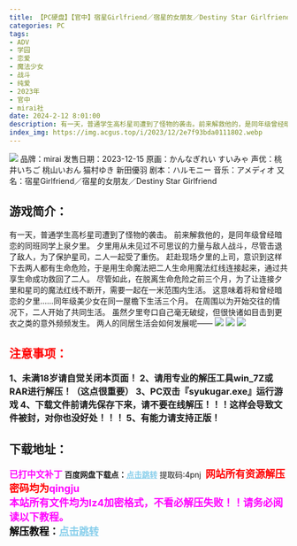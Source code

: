 ```yaml
---
title: 【PC硬盘】【官中】宿星Girlfriend／宿星的女朋友／Destiny Star Girlfriend
categories: PC
tags:
- ADV
- 学园
- 恋爱
- 魔法少女
- 战斗
- 纯爱
- 2023年
- 官中
- mirai社
date: 2024-2-12 8:01:00
description: 有一天，普通学生高杉星司遭到了怪物的袭击。前来解救他的，是同年级曾经暗恋的同班同学上泉夕里。夕里用从未见过不可思议的力量与敌人战斗，尽管击退了敌人，为了保护星司，ニ人一起受了重伤。赶赴现场夕里的上司，意识到这样下去两人都有生命危险，于是用生命魔法把二人生命用魔法红线连接起来，通过共享生命成功救回了二人。尽管如此，在脱离生命危险之前三个月，为了让连接夕里和星司的魔法红线不断开，需要一起在一米范围内生活。这意味着将和曾经暗恋的夕里……同年级美少女在同一屋檐下生活三个月。
index_img: https://img.acgus.top/i/2023/12/2e7f93bda0111802.webp
---
```

![](https://img.acgus.top/i/2023/12/2e7f93bda0111802.webp)
品牌：mirai
发售日期：2023-12-15
原画：かんなぎれい すいみゃ
声优：桃井いちご 桃山いおん 猫村ゆき 新田優羽
剧本：ハルモニー
音乐：アメディオ
又名：宿星Girlfriend／宿星的女朋友／Destiny Star Girlfriend

## 游戏简介：
有一天，普通学生高杉星司遭到了怪物的袭击。
前来解救他的，是同年级曾经暗恋的同班同学上泉夕里。
夕里用从未见过不可思议的力量与敌人战斗，尽管击退了敌人，为了保护星司，ニ人一起受了重伤。
赶赴现场夕里的上司，意识到这样下去两人都有生命危险，于是用生命魔法把二人生命用魔法红线连接起来，通过共享生命成功救回了二人。
尽管如此，在脱离生命危险之前三个月，为了让连接夕里和星司的魔法红线不断开，需要一起在一米范围内生活。
这意味着将和曾经暗恋的夕里……同年级美少女在同一屋檐下生活三个月。
在周围以为开始交往的情况下，二人开始了共同生活。
虽然夕里夸口自己毫无破绽，但很快诸如目击到更衣之类的意外频频发生。
两人的同居生活会如何发展呢——
![](https://img.acgus.top/i/2023/12/66a9d8ef52111809.webp)
![](https://img.acgus.top/i/2023/12/b3710ef1ee111807.webp)
![](https://img.acgus.top/i/2023/12/00d1e1c759111805.webp)




## <font color=#FF0000 >注意事项：</font>
<font size=3><b>1、未满18岁请自觉关闭本页面！
2、请用专业的解压工具win_7Z或RAR进行解压！（这点很重要）
3、PC双击『syukugar.exe』运行游戏
4、下载文件前请先保存下来，请不要在线解压！！！这样会导致文件被封，对你也没好处！！！
5、有能力请支持正版！</b></font>

## 下载地址：
<font color=#FF00FF size=3><b>已打中文补丁</b></font>
<b>百度网盘下载点：</b><a href="https://pan.baidu.com/s/1WLyce-kUwct6AJd7EMzvGw?pwd=4pnj" style="color: #87CEEB;"><b>点击跳转</b></a> 提取码:4pnj
<a style="padding: 0" href="https://post.qingju.org/AD/"><img style="max-width:100%" src="https://img.acgus.top/i/2024/07/478f689b8021d8d499ab43d21acf137a.gif" alt=""></a>
<b><font color=#FF0000 size=4>网站所有资源解压密码均为</b></font><b><font color=#FF00FF size=4>qingju</font><font color=#FF0000 ></font></b><br><b><font color=#FF00FF size=4>本站所有文件均为lz4加密格式，不看必解压失败！！请务必阅读以下教程。</b></font><br><b><font color=#000 size=4>解压教程：</b><a href="https://post.qingju.org/tutorial/000/" style="color: #87CEEB;"><b>点击跳转</b></a>